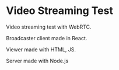 # Video Streaming Test

Video streaming test with WebRTC.

Broadcaster client made in React.

Viewer made with HTML, JS.

Server made with Node.js

